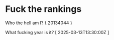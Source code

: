 # Fuck the rankings

Who the hell am I?
{ 20134044 }

What fucking year is it?
[ 2025-03-13T13:30:00Z ]
